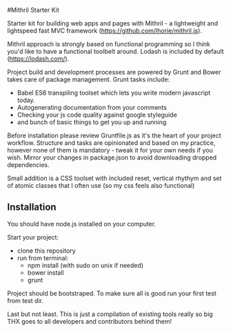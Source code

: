 #Mithril Starter Kit

Starter kit for building web apps and pages with Mithril - a lightweight and lightspeed fast MVC framework (https://github.com/lhorie/mithril.js).

Mithril approach is strongly based on functional programming so I think you'd like to have a functional toolbelt around. Lodash is included by default (https://lodash.com/).

Project build and development processes are powered by Grunt and Bower takes care of package management.
Grunt tasks include:
- Babel ES6 transpiling toolset which lets you write modern javascript today.
- Autogenerating documentation from your comments
- Checking your js code quality against google styleguide
- and bunch of basic things to get you up and running


Before installation please review Gruntfile.js as it's the heart of your project workflow. Structure and tasks are opinionated and based on my practice, however none of them is mandatory - tweak it for your own needs if you wish. Mirror your changes in package.json to avoid downloading dropped dependencies.

Small addition is a CSS toolset with included reset, vertical rhythym and set of atomic classes that I often use (so my css feels also functional)

## Installation

You should have node.js installed on your computer.

Start your project:
- clone this repository
- run from terminal:
    - npm install (with sudo on unix if needed)
    - bower install
    - grunt

Project should be bootstraped. To make sure all is good run your first test from test dir. 


Last but not least. This is just a compilation of existing tools really so big THX goes to all developers and contributors behind them!
